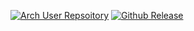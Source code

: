 [![Arch User Repsoitory](https://img.shields.io/aur/version/buildozer)](https://aur.archlinux.org/packages/buildozer)
[![Github Release](https://img.shields.io/github/v/release/bazelbuild/buildtools)](https://github.com/bazelbuild/buildtools)
